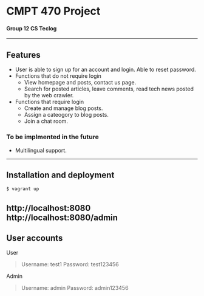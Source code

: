 # CMPT 470 Project 
#### Group 12 CS Teclog
---
## Features
- User is able to sign up for an account and login. Able to reset password.
- Functions that do not require login
    - View homepage and posts, contact us page.
    - Search for posted articles, leave comments, read tech news posted by the web crawler.
- Functions that require login
    - Create and manage blog posts.
    - Assign a cateogory to blog posts.
    - Join a chat room.

### To be implmented in the future
- Multilingual support.
---
## Installation and deployment
```sh
$ vagrant up
```
http://localhost:8080
http://localhost:8080/admin
---
## User accounts
User
>Username: test1
>Password: test123456

Admin
>Username: admin
>Password: admin123456